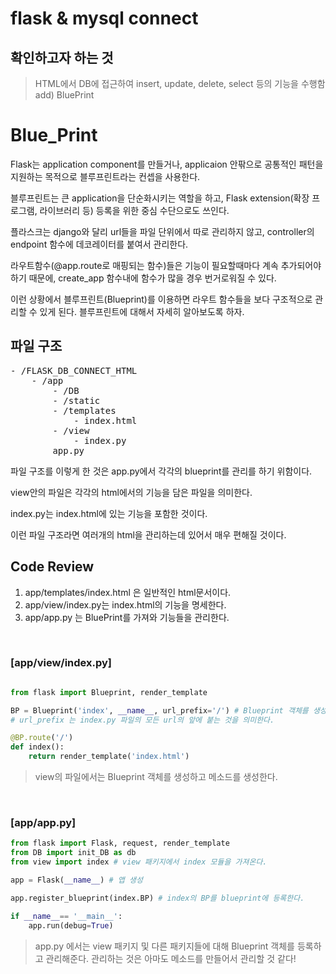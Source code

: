 # flask & mysql connect

## 확인하고자 하는 것
> HTML에서 DB에 접근하여 insert, update, delete, select 등의 기능을 수행함 <br>
> add) BluePrint

# Blue_Print
Flask는 application component를 만들거나, applicaion 안팎으로 공통적인 패턴을 지원하는 목적으로 블루프린트라는 컨셉을 사용한다.

블루프린트는 큰 application을 단순화시키는 역할을 하고, Flask extension(확장 프로그램, 라이브러리 등) 등록을 위한 중심 수단으로도 쓰인다.

플라스크는 django와 달리 url들을 파일 단위에서 따로 관리하지 않고, controller의 endpoint 함수에 데코레이터를 붙여서 관리한다.

라우트함수(@app.route로 매핑되는 함수)들은 기능이 필요할때마다 계속 추가되어야 하기 때문에, create_app 함수내에 함수가 많을 경우 번거로워질 수 있다.

이런 상황에서 블루프린트(Blueprint)를 이용하면 라우트 함수들을 보다 구조적으로 관리할 수 있게 된다. 블루프린트에 대해서 자세히 알아보도록 하자.

## 파일 구조
<pre>
- /FLASK_DB_CONNECT_HTML
    - /app
        - /DB
        - /static
        - /templates
            - index.html
        - /view
            - index.py
        app.py
</pre>
파일 구조를 이렇게 한 것은 app.py에서 각각의 blueprint를 관리를 하기 위함이다.

view안의 파일은 각각의 html에서의 기능을 담은 파일을 의미한다.

index.py는 index.html에 있는 기능을 포함한 것이다.

이런 파일 구조라면 여러개의 html을 관리하는데 있어서 매우 편해질 것이다.

## Code Review
1. app/templates/index.html 은 일반적인 html문서이다.
2. app/view/index.py는 index.html의 기능을 명세한다.
3. app/app.py 는 BluePrint를 가져와 기능들을 관리한다.
<br>

### [app/view/index.py]
``` python 

from flask import Blueprint, render_template

BP = Blueprint('index', __name__, url_prefix='/') # Blueprint 객체를 생성한다. 
# url_prefix 는 index.py 파일의 모든 url의 앞에 붙는 것을 의미한다.

@BP.route('/')
def index():
    return render_template('index.html')
```
> view의 파일에서는 Blueprint 객체를 생성하고 메소드를 생성한다. 
<br>

### [app/app.py]
``` python
from flask import Flask, request, render_template
from DB import init_DB as db
from view import index # view 패키지에서 index 모듈을 가져온다.

app = Flask(__name__) # 앱 생성

app.register_blueprint(index.BP) # index의 BP를 blueprint에 등록한다.

if __name__== '__main__':
    app.run(debug=True)
```
> app.py 에서는 view 패키지 및 다른 패키지들에 대해 Blueprint 객체를 등록하고 관리해준다. 관리하는 것은 아마도 메소드를 만들어서 관리할 것 같다!